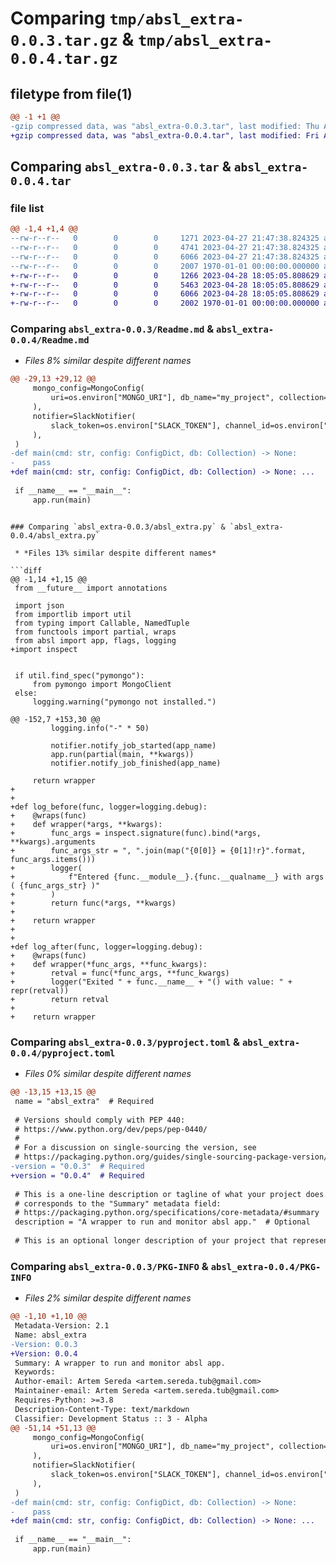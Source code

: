# Comparing `tmp/absl_extra-0.0.3.tar.gz` & `tmp/absl_extra-0.0.4.tar.gz`

## filetype from file(1)

```diff
@@ -1 +1 @@
-gzip compressed data, was "absl_extra-0.0.3.tar", last modified: Thu Apr 27 21:47:47 2023, max compression
+gzip compressed data, was "absl_extra-0.0.4.tar", last modified: Fri Apr 28 18:05:13 2023, max compression
```

## Comparing `absl_extra-0.0.3.tar` & `absl_extra-0.0.4.tar`

### file list

```diff
@@ -1,4 +1,4 @@
--rw-r--r--   0        0        0     1271 2023-04-27 21:47:38.824325 absl_extra-0.0.3/Readme.md
--rw-r--r--   0        0        0     4741 2023-04-27 21:47:38.824325 absl_extra-0.0.3/absl_extra.py
--rw-r--r--   0        0        0     6066 2023-04-27 21:47:38.824325 absl_extra-0.0.3/pyproject.toml
--rw-r--r--   0        0        0     2007 1970-01-01 00:00:00.000000 absl_extra-0.0.3/PKG-INFO
+-rw-r--r--   0        0        0     1266 2023-04-28 18:05:05.808629 absl_extra-0.0.4/Readme.md
+-rw-r--r--   0        0        0     5463 2023-04-28 18:05:05.808629 absl_extra-0.0.4/absl_extra.py
+-rw-r--r--   0        0        0     6066 2023-04-28 18:05:05.808629 absl_extra-0.0.4/pyproject.toml
+-rw-r--r--   0        0        0     2002 1970-01-01 00:00:00.000000 absl_extra-0.0.4/PKG-INFO
```

### Comparing `absl_extra-0.0.3/Readme.md` & `absl_extra-0.0.4/Readme.md`

 * *Files 8% similar despite different names*

```diff
@@ -29,13 +29,12 @@
     mongo_config=MongoConfig(
         uri=os.environ["MONGO_URI"], db_name="my_project", collection="experiment_1"
     ),
     notifier=SlackNotifier(
         slack_token=os.environ["SLACK_TOKEN"], channel_id=os.environ["CHANNEL_ID"]
     ),
 )
-def main(cmd: str, config: ConfigDict, db: Collection) -> None:
-    pass
+def main(cmd: str, config: ConfigDict, db: Collection) -> None: ...
 
 if __name__ == "__main__":
     app.run(main)
 ```
```

### Comparing `absl_extra-0.0.3/absl_extra.py` & `absl_extra-0.0.4/absl_extra.py`

 * *Files 13% similar despite different names*

```diff
@@ -1,14 +1,15 @@
 from __future__ import annotations
 
 import json
 from importlib import util
 from typing import Callable, NamedTuple
 from functools import partial, wraps
 from absl import app, flags, logging
+import inspect
 
 
 if util.find_spec("pymongo"):
     from pymongo import MongoClient
 else:
     logging.warning("pymongo not installed.")
 
@@ -152,7 +153,30 @@
         logging.info("-" * 50)
 
         notifier.notify_job_started(app_name)
         app.run(partial(main, **kwargs))
         notifier.notify_job_finished(app_name)
 
     return wrapper
+
+
+def log_before(func, logger=logging.debug):
+    @wraps(func)
+    def wrapper(*args, **kwargs):
+        func_args = inspect.signature(func).bind(*args, **kwargs).arguments
+        func_args_str = ", ".join(map("{0[0]} = {0[1]!r}".format, func_args.items()))
+        logger(
+            f"Entered {func.__module__}.{func.__qualname__} with args ( {func_args_str} )"
+        )
+        return func(*args, **kwargs)
+
+    return wrapper
+
+
+def log_after(func, logger=logging.debug):
+    @wraps(func)
+    def wrapper(*func_args, **func_kwargs):
+        retval = func(*func_args, **func_kwargs)
+        logger("Exited " + func.__name__ + "() with value: " + repr(retval))
+        return retval
+
+    return wrapper
```

### Comparing `absl_extra-0.0.3/pyproject.toml` & `absl_extra-0.0.4/pyproject.toml`

 * *Files 0% similar despite different names*

```diff
@@ -13,15 +13,15 @@
 name = "absl_extra"  # Required
 
 # Versions should comply with PEP 440:
 # https://www.python.org/dev/peps/pep-0440/
 #
 # For a discussion on single-sourcing the version, see
 # https://packaging.python.org/guides/single-sourcing-package-version/
-version = "0.0.3"  # Required
+version = "0.0.4"  # Required
 
 # This is a one-line description or tagline of what your project does. This
 # corresponds to the "Summary" metadata field:
 # https://packaging.python.org/specifications/core-metadata/#summary
 description = "A wrapper to run and monitor absl app."  # Optional
 
 # This is an optional longer description of your project that represents
```

### Comparing `absl_extra-0.0.3/PKG-INFO` & `absl_extra-0.0.4/PKG-INFO`

 * *Files 2% similar despite different names*

```diff
@@ -1,10 +1,10 @@
 Metadata-Version: 2.1
 Name: absl_extra
-Version: 0.0.3
+Version: 0.0.4
 Summary: A wrapper to run and monitor absl app.
 Keywords: 
 Author-email: Artem Sereda <artem.sereda.tub@gmail.com>
 Maintainer-email: Artem Sereda <artem.sereda.tub@gmail.com>
 Requires-Python: >=3.8
 Description-Content-Type: text/markdown
 Classifier: Development Status :: 3 - Alpha
@@ -51,14 +51,13 @@
     mongo_config=MongoConfig(
         uri=os.environ["MONGO_URI"], db_name="my_project", collection="experiment_1"
     ),
     notifier=SlackNotifier(
         slack_token=os.environ["SLACK_TOKEN"], channel_id=os.environ["CHANNEL_ID"]
     ),
 )
-def main(cmd: str, config: ConfigDict, db: Collection) -> None:
-    pass
+def main(cmd: str, config: ConfigDict, db: Collection) -> None: ...
 
 if __name__ == "__main__":
     app.run(main)
 ```
```

